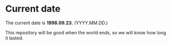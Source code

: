 # Current date

The current date is **1998.09.23.** (YYYY.MM.DD.)

This repository will be good when the world ends, so we will know how long it lasted.